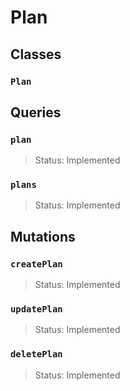 # Plan

## Classes

### `Plan`

## Queries

### `plan`
> Status: Implemented

### `plans`
> Status: Implemented

## Mutations

### `createPlan`

> Status: Implemented

### `updatePlan`

> Status: Implemented

### `deletePlan`

> Status: Implemented

